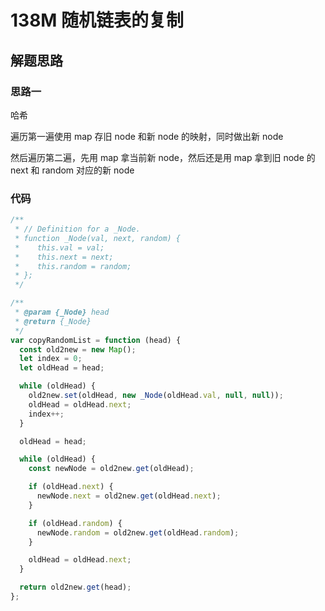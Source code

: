 # 138M 随机链表的复制

## 解题思路

### 思路一

哈希

遍历第一遍使用 map 存旧 node 和新 node 的映射，同时做出新 node

然后遍历第二遍，先用 map 拿当前新 node，然后还是用 map 拿到旧 node 的 next 和 random 对应的新 node

### 代码

```js
/**
 * // Definition for a _Node.
 * function _Node(val, next, random) {
 *    this.val = val;
 *    this.next = next;
 *    this.random = random;
 * };
 */

/**
 * @param {_Node} head
 * @return {_Node}
 */
var copyRandomList = function (head) {
  const old2new = new Map();
  let index = 0;
  let oldHead = head;

  while (oldHead) {
    old2new.set(oldHead, new _Node(oldHead.val, null, null));
    oldHead = oldHead.next;
    index++;
  }

  oldHead = head;

  while (oldHead) {
    const newNode = old2new.get(oldHead);

    if (oldHead.next) {
      newNode.next = old2new.get(oldHead.next);
    }

    if (oldHead.random) {
      newNode.random = old2new.get(oldHead.random);
    }

    oldHead = oldHead.next;
  }

  return old2new.get(head);
};
```
